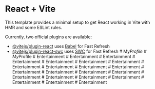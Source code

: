 # React + Vite

This template provides a minimal setup to get React working in Vite with HMR and some ESLint rules.

Currently, two official plugins are available:

- [@vitejs/plugin-react](https://github.com/vitejs/vite-plugin-react/blob/main/packages/plugin-react/README.md) uses [Babel](https://babeljs.io/) for Fast Refresh
- [@vitejs/plugin-react-swc](https://github.com/vitejs/vite-plugin-react-swc) uses [SWC](https://swc.rs/) for Fast Refresh
#   M y _ P r o f i l e  
 #   M y _ P r o f i l e  
 #   E n t e r t a i n m e n t  
 #   E n t e r t a i n m e n t  
 #   E n t e r t a i n m e n t  
 #   E n t e r t a i n m e n t  
 #   E n t e r t a i n m e n t  
 #   E n t e r t a i n m e n t  
 #   E n t e r t a i n m e n t  
 #   E n t e r t a i n m e n t  
 #   E n t e r t a i n m e n t  
 #   E n t e r t a i n m e n t  
 #   E n t e r t a i n m e n t  
 #   E n t e r t a i n m e n t  
 #   E n t e r t a i n m e n t  
 #   E n t e r t a i n m e n t  
 #   E n t e r t a i n m e n t  
 #   E n t e r t a i n m e n t  
 #   E n t e r t a i n m e n t  
 #   E n t e r t a i n m e n t  
 #   E n t e r t a i n m e n t  
 #   E n t e r t a i n m e n t  
 #   E n t e r t a i n m e n t  
 #   E n t e r t a i n m e n t  
 